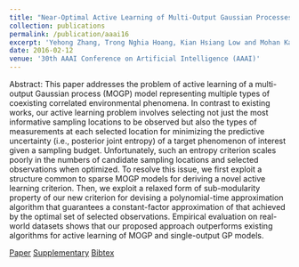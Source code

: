 ```yaml
---
title: "Near-Optimal Active Learning of Multi-Output Gaussian Processes"
collection: publications
permalink: /publication/aaai16
excerpt: 'Yehong Zhang, Trong Nghia Hoang, Kian Hsiang Low and Mohan Kankanhalli'
date: 2016-02-12
venue: '30th AAAI Conference on Artificial Intelligence (AAAI)'
---
```

Abstract: This paper addresses the problem of active learning of a multi-output Gaussian process (MOGP) model representing multiple types of coexisting correlated environmental phenomena. In contrast to existing works, our active learning problem involves selecting not just the most informative sampling locations to be observed but also the types of measurements at each selected location for minimizing the predictive uncertainty (i.e., posterior joint entropy) of a target phenomenon of interest given a sampling budget. Unfortunately, such an entropy criterion scales poorly in the numbers of candidate sampling locations and selected observations when optimized. To resolve this issue, we first exploit a structure common to sparse MOGP models for deriving a novel active learning criterion. Then, we exploit a relaxed form of sub-modularity property of our new criterion for devising a polynomial-time approximation algorithm that guarantees a constant-factor approximation of that achieved by the optimal set of selected observations. Empirical evaluation on real-world datasets shows that our proposed approach outperforms existing algorithms for active learning of MOGP and single-output GP models. 

[Paper](http://htnghia87.github.io/files/aaai16.pdf)
[Supplementary](http://htnghia87.github.io/files/aaai16-supp.pdf)
[Bibtex](http://htnghia87.github.io/files/aaai16.bib)